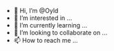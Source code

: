 - 👋 Hi, I’m @Oyld
- 👀 I’m interested in ...
- 🌱 I’m currently learning ...
- 💞️ I’m looking to collaborate on ...
- 📫 How to reach me ...

<!---
Oyld/Oyld is a ✨ special ✨ repository because its `README.md` (this file) appears on your GitHub profile.
You can click the Preview link to take a look at your changes.
--->
